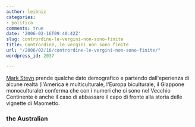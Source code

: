 ```yaml
---
author: leibniz
categories:
- politica
comments: true
date: '2006-02-16T09:40:42Z'
slug: contrordine-le-vergini-non-sono-finite
title: Contrordine, le vergini non sono finite
url: "/2006/02/16/contrordine-le-vergini-non-sono-finite/"
wordpress_id: 2037

---
```

[Mark Steyn](http://www.theaustralian.news.com.au/common/story_page/0,5744,18159605%255E7583,00.html) prende qualche dato demografico e partendo dall'eperienza di alcune realtà (l'America è multiculturale, l'Europa biculturale, il Giappone monoculturale) conferma che con i numeri che ci sono nel Vecchio Continente è anche il caso di abbassare il capo di fronte alla storia delle vignette di Maometto.


### the Australian
